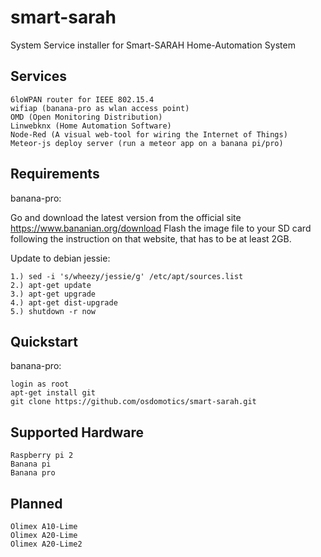 smart-sarah
===========

System Service installer for Smart-SARAH Home-Automation System

Services
--------

    6loWPAN router for IEEE 802.15.4
    wifiap (banana-pro as wlan access point)
    OMD (Open Monitoring Distribution)
    Linwebknx (Home Automation Software)
    Node-Red (A visual web-tool for wiring the Internet of Things)
    Meteor-js deploy server (run a meteor app on a banana pi/pro)    

Requirements
------------

banana-pro:

Go and download the latest version from the official site https://www.bananian.org/download Flash the image file to your SD card following the instruction on that website, that has to be at least 2GB.

Update to debian jessie:

    1.) sed -i 's/wheezy/jessie/g' /etc/apt/sources.list
    2.) apt-get update
    3.) apt-get upgrade
    4.) apt-get dist-upgrade
    5.) shutdown -r now


Quickstart
----------

banana-pro:

    login as root
    apt-get install git
    git clone https://github.com/osdomotics/smart-sarah.git
  

Supported Hardware
------------------

    Raspberry pi 2
    Banana pi
    Banana pro


Planned
-------

    Olimex A10-Lime
    Olimex A20-Lime
    Olimex A20-Lime2
